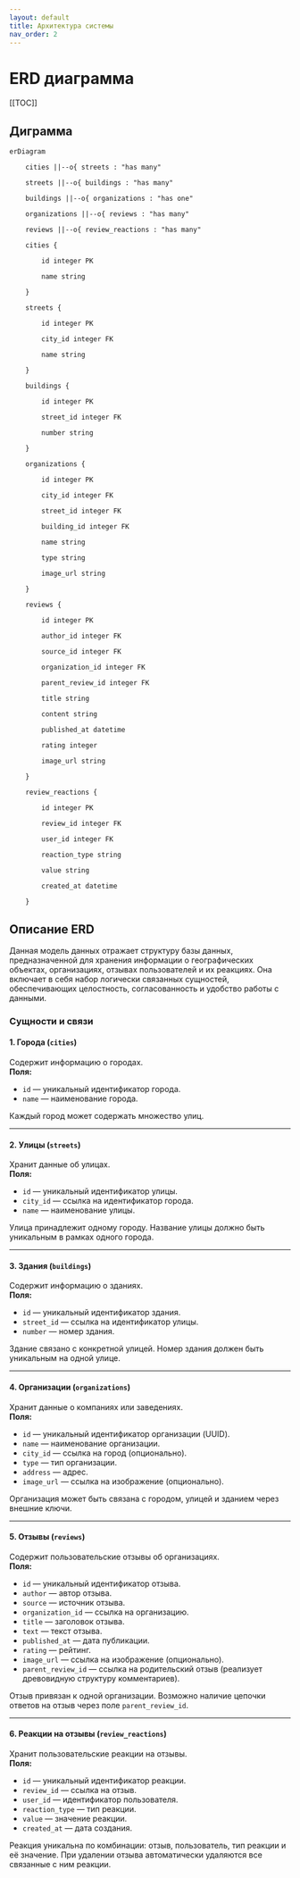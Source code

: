```yaml
---
layout: default
title: Архитектура системы
nav_order: 2
---
```


# ERD диаграмма

[[TOC]]

## Диграмма

```mermaid
erDiagram

    cities ||--o{ streets : "has many"

    streets ||--o{ buildings : "has many"

    buildings ||--o{ organizations : "has one"

    organizations ||--o{ reviews : "has many"

    reviews ||--o{ review_reactions : "has many"

    cities {

        id integer PK

        name string

    }

    streets {

        id integer PK

        city_id integer FK

        name string

    }

    buildings {

        id integer PK

        street_id integer FK

        number string

    }

    organizations {

        id integer PK

        city_id integer FK

        street_id integer FK

        building_id integer FK

        name string

        type string

        image_url string

    }

    reviews {

        id integer PK

        author_id integer FK

        source_id integer FK

        organization_id integer FK

        parent_review_id integer FK

        title string

        content string

        published_at datetime

        rating integer

        image_url string

    }

    review_reactions {

        id integer PK

        review_id integer FK

        user_id integer FK

        reaction_type string

        value string

        created_at datetime

    }
```

## Описание ERD

Данная модель данных отражает структуру базы данных, предназначенной для хранения информации о географических объектах, организациях, отзывах пользователей и их реакциях. Она включает в себя набор логически связанных сущностей, обеспечивающих целостность, согласованность и удобство работы с данными.

### Сущности и связи

#### 1. **Города (`cities`)**

Содержит информацию о городах.  
**Поля:**

- `id` — уникальный идентификатор города.
- `name` — наименование города.

Каждый город может содержать множество улиц.

---

#### 2. **Улицы (`streets`)**

Хранит данные об улицах.  
**Поля:**

- `id` — уникальный идентификатор улицы.
- `city_id` — ссылка на идентификатор города.
- `name` — наименование улицы.

Улица принадлежит одному городу. Название улицы должно быть уникальным в рамках одного города.

---

#### 3. **Здания (`buildings`)**

Содержит информацию о зданиях.  
**Поля:**

- `id` — уникальный идентификатор здания.
- `street_id` — ссылка на идентификатор улицы.
- `number` — номер здания.

Здание связано с конкретной улицей. Номер здания должен быть уникальным на одной улице.

---

#### 4. **Организации (`organizations`)**

Хранит данные о компаниях или заведениях.  
**Поля:**

- `id` — уникальный идентификатор организации (UUID).
- `name` — наименование организации.
- `city_id` — ссылка на город (опционально).
- `type` — тип организации.
- `address` — адрес.
- `image_url` — ссылка на изображение (опционально).

Организация может быть связана с городом, улицей и зданием через внешние ключи.

---

#### 5. **Отзывы (`reviews`)**

Содержит пользовательские отзывы об организациях.  
**Поля:**

- `id` — уникальный идентификатор отзыва.
- `author` — автор отзыва.
- `source` — источник отзыва.
- `organization_id` — ссылка на организацию.
- `title` — заголовок отзыва.
- `text` — текст отзыва.
- `published_at` — дата публикации.
- `rating` — рейтинг.
- `image_url` — ссылка на изображение (опционально).
- `parent_review_id` — ссылка на родительский отзыв (реализует древовидную структуру комментариев).

Отзыв привязан к одной организации. Возможно наличие цепочки ответов на отзыв через поле `parent_review_id`.

---

#### 6. **Реакции на отзывы (`review_reactions`)**

Хранит пользовательские реакции на отзывы.  
**Поля:**

- `id` — уникальный идентификатор реакции.
- `review_id` — ссылка на отзыв.
- `user_id` — идентификатор пользователя.
- `reaction_type` — тип реакции.
- `value` — значение реакции.
- `created_at` — дата создания.

Реакция уникальна по комбинации: отзыв, пользователь, тип реакции и её значение. При удалении отзыва автоматически удаляются все связанные с ним реакции.
